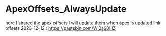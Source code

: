 # ApexOffsets_AlwaysUpdate
here I shared the apex offsets I will update them when apex is updated
link offsets 2023-12-12 : https://pastebin.com/Wi2a90HZ
